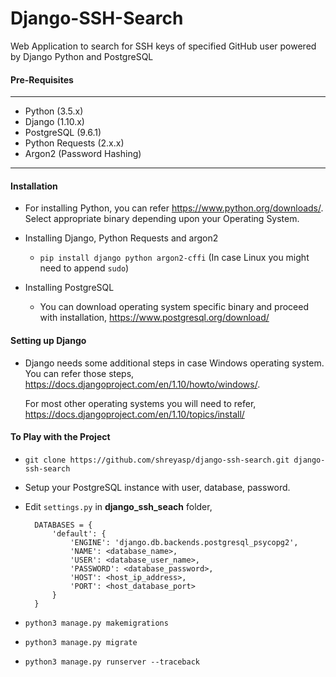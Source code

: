 # Django-SSH-Search
Web Application to search for SSH keys of specified GitHub user powered by Django Python and PostgreSQL

#### Pre-Requisites
----
- Python (3.5.x)
- Django (1.10.x)
- PostgreSQL (9.6.1)
- Python Requests (2.x.x)
- Argon2 (Password Hashing)

----
#### Installation
- For installing Python, you can refer https://www.python.org/downloads/. Select appropriate binary depending
upon your Operating System.

- Installing Django, Python Requests and argon2
    - `pip install django python argon2-cffi` (In case Linux you might need to append `sudo`)

- Installing PostgreSQL
    - You can download operating system specific binary and proceed with installation, https://www.postgresql.org/download/

#### Setting up Django
- Django needs some additional steps in case Windows operating system. You can refer those steps, https://docs.djangoproject.com/en/1.10/howto/windows/.

  For most other operating systems you will need to refer, https://docs.djangoproject.com/en/1.10/topics/install/

#### To Play with the Project
- `git clone https://github.com/shreyasp/django-ssh-search.git django-ssh-search`
- Setup your PostgreSQL instance with user, database, password.
- Edit `settings.py` in **django_ssh_seach** folder,

        DATABASES = {
            'default': {
                'ENGINE': 'django.db.backends.postgresql_psycopg2',
                'NAME': <database_name>,
                'USER': <database_user_name>,
                'PASSWORD': <database_password>,
                'HOST': <host_ip_address>,
                'PORT': <host_database_port>
            }
        }

- `python3 manage.py makemigrations`
- `python3 manage.py migrate`
- `python3 manage.py runserver --traceback`
